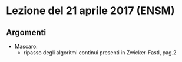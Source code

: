 # Lezione del 21 aprile 2017 (ENSM)

## Argomenti

* Mascaro:
  * ripasso degli algoritmi continui
    presenti in Zwicker-Fastl, pag.2
